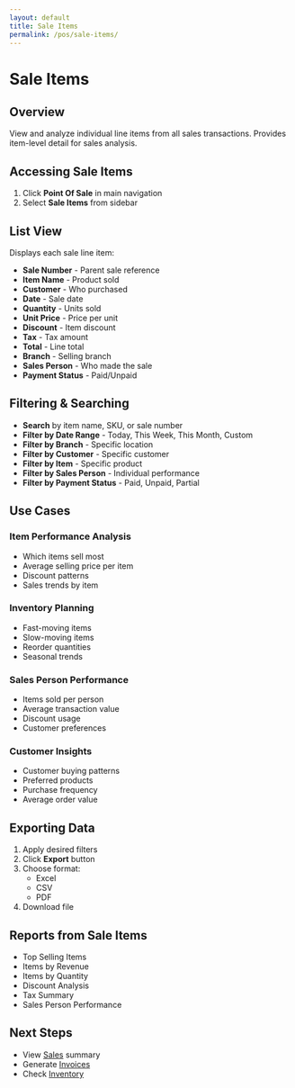 ```yaml
---
layout: default
title: Sale Items
permalink: /pos/sale-items/
---
```


# Sale Items

## Overview
View and analyze individual line items from all sales transactions. Provides item-level detail for sales analysis.

## Accessing Sale Items
1. Click **Point Of Sale** in main navigation
2. Select **Sale Items** from sidebar

## List View

Displays each sale line item:
- **Sale Number** - Parent sale reference
- **Item Name** - Product sold
- **Customer** - Who purchased
- **Date** - Sale date
- **Quantity** - Units sold
- **Unit Price** - Price per unit
- **Discount** - Item discount
- **Tax** - Tax amount
- **Total** - Line total
- **Branch** - Selling branch
- **Sales Person** - Who made the sale
- **Payment Status** - Paid/Unpaid

## Filtering & Searching

- **Search** by item name, SKU, or sale number
- **Filter by Date Range** - Today, This Week, This Month, Custom
- **Filter by Branch** - Specific location
- **Filter by Customer** - Specific customer
- **Filter by Item** - Specific product
- **Filter by Sales Person** - Individual performance
- **Filter by Payment Status** - Paid, Unpaid, Partial

## Use Cases

### Item Performance Analysis
- Which items sell most
- Average selling price per item
- Discount patterns
- Sales trends by item

### Inventory Planning
- Fast-moving items
- Slow-moving items
- Reorder quantities
- Seasonal trends

### Sales Person Performance
- Items sold per person
- Average transaction value
- Discount usage
- Customer preferences

### Customer Insights
- Customer buying patterns
- Preferred products
- Purchase frequency
- Average order value

## Exporting Data

1. Apply desired filters
2. Click **Export** button
3. Choose format:
   - Excel
   - CSV
   - PDF
4. Download file

## Reports from Sale Items

- Top Selling Items
- Items by Revenue
- Items by Quantity
- Discount Analysis
- Tax Summary
- Sales Person Performance

## Next Steps
- View [Sales](sales.md) summary
- Generate [Invoices](../accounts/invoices.md)
- Check [Inventory](../inventory/products.md)
